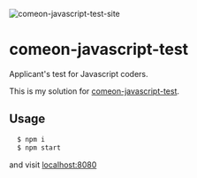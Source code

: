 ![comeon-javascript-test-site](http://b5fa2dae67bf7ee0b0e5-e0d56d540e31d5f2f9430984d20d712d.r41.cf3.rackcdn.com/comeon-javascript-test_2.PNG)
# comeon-javascript-test

Applicant's test for Javascript coders.

This is my solution for [comeon-javascript-test](https://github.com/comeon-stockholm/comeon-javascript-test).

## Usage

```bash
  $ npm i
  $ npm start
```

and visit [localhost:8080](http://localhost:8080)
